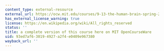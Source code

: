 ```yaml
---
content_type: external-resource
external_url: https://ocw.mit.edu/courses/9-13-the-human-brain-spring-2019/
has_external_license_warning: true
license: https://en.wikipedia.org/wiki/All_rights_reserved
status: ''
title: a complete version of this course here on MIT OpenCourseWare
uid: 93ed7af6-3019-4927-a2f4-e0409e967380
wayback_url: ''
---
```

